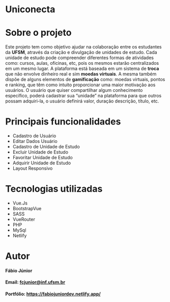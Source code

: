 # Uniconecta
# Sobre o projeto
Este projeto tem como objetivo ajudar na colaboração entre os estudantes da **UFSM**, através da criação e divulgação de unidades de estudo. Cada unidade de estudo pode compreender diferentes formas de atividades como: cursos, aulas, oficinas, etc, pois os mesmos estarão centralizados em um mesmo lugar. A plataforma está baseada em um sistema de **troca** que não envolve dinheiro real e sim **moedas virtuais**. A mesma também dispõe de alguns elementos de **gamificação** como: moedas virtuais, pontos e ranking, que têm como intuito proporcionar uma maior motivação aos usuários. O usuário que quiser compartilhar algum conhecimento específico, poderá cadastrar sua “unidade” na plataforma para que outros possam adquiri-la, o usuário definirá valor, duração descrição, título, etc.

# Principais funcionalidades 
* Cadastro de Usuário
* Editar Dados Usuário
* Cadastro de Unidade de Estudo
* Excluir Unidade de Estudo
* Favoritar Unidade de Estudo
* Adquirir Unidade de Estudo
* Layout Responsivo

# Tecnologias utilizadas
* Vue.Js
* BootstrapVue
* SASS
* VueRouter
* PHP
* MySql
* Netlify
  
# Autor
#### Fábio Júnior
#### Email: fcjunior@inf.ufsm.br
#### Portfólio: https://fabiojuniordev.netlify.app/
